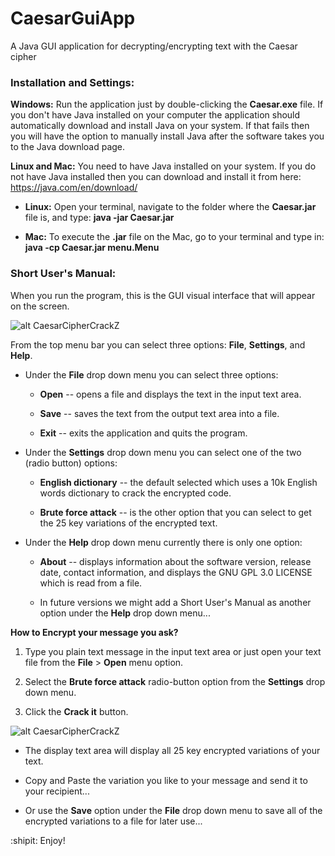 # CaesarGuiApp
A Java GUI application for decrypting/encrypting text with the Caesar cipher

### Installation and Settings:

**Windows:** Run the application just by double-clicking the **Caesar.exe** file. If you don't have Java installed 
on your computer the application should automatically download and install Java on your system. If that fails then 
you will have the option to manually install Java after the software takes you to the Java download page.


**Linux and Mac:** You need to have Java installed on your system. If you do not have Java installed then you can download and install it from here: <https://java.com/en/download/>
-  **Linux:** Open your terminal, navigate to the folder where the **Caesar.jar** file is, and type: **java -jar Caesar.jar**

-  **Mac:** To execute the **.jar** file on the Mac, go to your terminal and type in: **java -cp Caesar.jar menu.Menu**

### Short User's Manual:

When you run the program, this is the GUI visual interface that will appear on the screen.

![alt CaesarCipherCrackZ](http://www.emil.free.bg/CaesarCipherCrackZ_010.png)

From the top menu bar you can select three options: **File**, **Settings**, and **Help**.

- Under the **File** drop down menu you can select three options:

    -  **Open** -- opens a file and displays the text in the input text area.

    -  **Save** -- saves the text from the output text area into a file.

    -  **Exit** -- exits the application and quits the program.


- Under the **Settings** drop down menu you can select one of the two (radio button) options:

    -  **English dictionary** -- the default selected which uses a 10k English words dictionary to crack the encrypted code.

    -  **Brute force attack** -- is the other option that you can select to get the 25 key variations of the encrypted text.


- Under the **Help** drop down menu currently there is only one option:

    -  **About** -- displays information about the software version, release date, contact information, and displays the GNU GPL 3.0 LICENSE which is read from a file.

    - In future versions we might add a Short User's Manual as another option under the **Help** drop down menu...

**How to Encrypt your message you ask?**

1. Type you plain text message in the input text area or just open your text file from the **File** > **Open** menu option.

2. Select the **Brute force attack** radio-button option from the **Settings** drop down menu.

3. Click the **Crack it** button.

![alt CaesarCipherCrackZ](http://www.emil.free.bg/CaesarCipherCrackZ_004.png)

- The display text area will display all 25 key encrypted variations of your text.

- Copy and Paste the variation you like to your message and send it to your recipient...

- Or use the **Save** option under the **File** drop down menu to save all of the encrypted variations to a file for later use...


:shipit: Enjoy!